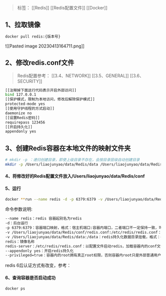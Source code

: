 > 标签： [[Redis]] [[Redis配置文件]] [[Docker]] 


## 1、拉取镜像

```Bash
docker pull redis:{版本号}
```

![[Pasted image 20230413164711.png]]

## 2、修改redis.conf文件

> Redis配置参考： 
> [[3.4、NETWORK]]
> [[3.5、GENERAL]] 
> [[3.6、SECURITY]]
```Bash
[[注释掉下面这行代码表示开启外部访问]]
bind 127.0.0.1
[[保护模式，限制为本地访问，修改后解除保护模式]]
protected-mode yes
[[使用守护线程的方式启动]]
daemonize no
[[设置Redis密码]]  
requirepass 123456
[[开启持久化]]  
appendonly yes
```

## 3、创建Redis容器在本地文件的映射文件夹

```Bash
# mkdir -p ：递归创建目录，即使上级目录不存在，会按目录层级自动创建目录
mkdir -p /Users/liaojunyao/data/Redis/data /Users/liaojunyao/data/Redis/conf
```

#### 4、将修改好的Redis配置文件放入/Users/liaojunyao/data/Redis/conf

#### 5、运行

```Bash
docker **run --name redis -d -p 6379:6379 -v /Users/liaojunyao/data/Redis-5.0.14/conf/redis.conf:/etc/redis/redis.conf -v /Users/liaojunyao/data/Redis-5.0.14/data:/data redis:5.0.14 redis-server /etc/redis/redis.conf** **--appendonly yes** 
```

命令参数说明:

```Bash
--name redis：redis 容器起别名为redis
-d：后台运行
-p 6379:6379：容器端口映射，格式：宿主机端口:容器内端口，二者端口不一定保持一致，可自行修改
-v /Users/liaojunyao/data/Redis/conf/redis.conf:/etc/redis/redis.conf：redis 配置文件目录挂载，格式：宿主机文件地址:容器内文件地址 
-v /Users/liaojunyao/data/Redis/data:/data：redis持久化数据目录挂载，格式：宿主机文件地址:容器内文件地址 
redis：镜像名称
redis-server：/etc/redis/redis.conf：以配置文件启动redis，加载容器内的conf文件，最终找到的是挂载的目录/Users/liaojunyao/data/Redis/conf/redis.conf(宿主机目录)
--appendonly yes：开启redis持久化
--privileged=true：容器内的root拥有真正root权限，否则容器内root只是外部普通用户权限

```

redis 6后认证方式有改变，参考：

#### 6、查询容器是否启动成功

```Bash
docker ps
```